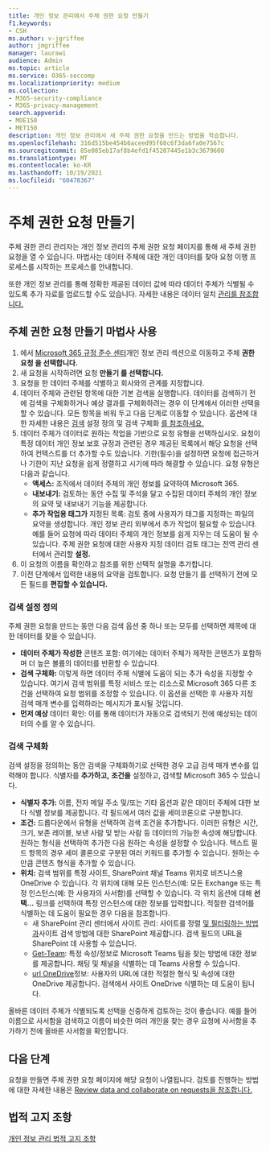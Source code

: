 ```yaml
---
title: 개인 정보 관리에서 주체 권한 요청 만들기
f1.keywords:
- CSH
ms.author: v-jgriffee
author: jmgriffee
manager: laurawi
audience: Admin
ms.topic: article
ms.service: O365-seccomp
ms.localizationpriority: medium
ms.collection:
- M365-security-compliance
- M365-privacy-management
search.appverid:
- MOE150
- MET150
description: 개인 정보 관리에서 새 주체 권한 요청을 만드는 방법을 학습합니다.
ms.openlocfilehash: 316d515be454b6aceed95f68c6f3da6fa0e7567c
ms.sourcegitcommit: 85e085eb17af8b4efd1f45207445e1b3c3679600
ms.translationtype: MT
ms.contentlocale: ko-KR
ms.lasthandoff: 10/19/2021
ms.locfileid: "60478367"
---
```

# <a name="create-a-subject-rights-request"></a>주체 권한 요청 만들기

주체 권한 관리 관리자는 개인 정보 관리의 주체 권한 요청 페이지를 통해 새 주체 권한 요청을 열 수 있습니다. 마법사는 데이터 주체에 대한 개인 데이터를 찾아 요청 이행 프로세스를 시작하는 프로세스를 안내합니다.

또한 개인 정보 관리를 통해 정확한 제공된 데이터 값에 따라 데이터 주체가 식별될 수 있도록 추가 자료를 업로드할 수도 있습니다. 자세한 내용은 데이터 일치 [관리를 참조합니다.](privacy-management-subject-rights-requests-data-matching.md)

## <a name="use-the-subject-rights-request-creation-wizard"></a>주체 권한 요청 만들기 마법사 사용

1. 에서 [Microsoft 365 규정 준수 센터](https://compliance.microsoft.com/)개인 정보 관리 섹션으로 이동하고 주체 **권한 요청 을 선택합니다.**
1. 새 요청을 시작하려면 요청 **만들기 를 선택합니다.**
1. 요청을 한 데이터 주체를 식별하고 회사와의 관계를 지정합니다.
1. 데이터 주체와 관련된 항목에 대한 기본 검색을 실행합니다. 데이터를 검색하기 전에 검색을 구체화하거나 예상 결과를 구체화하려는 경우 이 단계에서 이러한 선택을 할 수 있습니다. 모든 항목을 비워 두고 다음 단계로 이동할 수 있습니다. 옵션에 대한 자세한 내용은 [검색](#define-search-settings) 설정 정의 및 검색 구체화 [를 참조하세요.](#refine-your-search)
1. 데이터 주체가 데이터로 원하는 작업을 기반으로 요청 유형을 선택하십시오. 요청이 특정 데이터 개인 정보 보호 규정과 관련된 경우 제공된 목록에서 해당 요청을 선택하여 컨텍스트를 더 추가할 수도 있습니다. 기한(필수)을 설정하면 요청에 접근하거나 기한이 지난 요청을 쉽게 정렬하고 시기에 따라 해결할 수 있습니다. 요청 유형은 다음과 같습니다.
   - **액세스:** 조직에서 데이터 주체의 개인 정보를 요약하여 Microsoft 365.
   - **내보내기:** 검토하는 동안 수집 및 주석을 달고 수집된 데이터 주체의 개인 정보의 요약 및 내보내기 기능을 제공합니다.
   - **추가 작업용 태그가** 지정된 목록: 검토 중에 사용자가 태그를 지정하는 파일의 요약을 생성합니다. 개인 정보 관리 외부에서 추가 작업이 필요할 수 있습니다. 예를 들어 요청에 따라 데이터 주체의 개인 정보를 쉽게 지우는 데 도움이 될 수 있습니다. 주체 권한 요청에 대한 사용자 지정 데이터 검토 태그는 전역 관리 센터에서 관리할 **설정.**
1. 이 요청의 이름을 확인하고 참조를 위한 선택적 설명을 추가합니다.
1. 이전 단계에서 입력한 내용의 요약을 검토합니다. 요청 만들기 를 선택하기 전에 모든 필드를 **편집할 수 있습니다.**

### <a name="define-search-settings"></a>검색 설정 정의

주체 권한 요청을 만드는 동안 다음 검색 옵션 중 하나 또는 모두를 선택하면 제목에 대한 데이터를 찾을 수 있습니다.

- **데이터 주체가 작성한** 콘텐츠 포함: 여기에는 데이터 주체가 제작한 콘텐츠가 포함하며 더 높은 볼륨의 데이터를 반환할 수 있습니다.
- **검색 구체화:** 이렇게 하면 데이터 주체 식별에 도움이 되는 추가 속성을 지정할 수 있습니다. 여기서 검색 범위를 특정 서비스 또는 리소스로 Microsoft 365 다른 조건을 선택하여 요청 범위를 조정할 수 있습니다. 이 옵션을 선택한 후 사용자 지정 검색 매개 변수를 입력하라는 메시지가 표시될 것입니다.
- **먼저 예상** 데이터 확인: 이를 통해 데이터가 자동으로 검색되기 전에 예상되는 데이터의 수를 알 수 있습니다.

### <a name="refine-your-search"></a>검색 구체화

검색 설정을 정의하는 동안 검색을 구체화하기로 선택한 경우 고급 검색 매개 변수를 입력해야 합니다. 식별자를 **추가하고,** **조건을** 설정하고, 검색할 Microsoft 365 수 있습니다. 

- **식별자 추가:** 이름, 전자 메일 주소 및/또는 기타 옵션과 같은 데이터 주체에 대한 보다 식별 정보를 제공합니다. 각 필드에서 여러 값을 세미코론으로 구분합니다.
- **조건:** 드롭다운에서 유형을 선택하여 검색 조건을 추가합니다. 이러한 유형은 시간, 크기, 보존 레이블, 보낸 사람 및 받는 사람 등 데이터의 가능한 속성에 해당합니다. 원하는 형식을 선택하여 추가한 다음 원하는 속성을 설정할 수 있습니다. 텍스트 필드 항목의 경우 세미 콜론으로 구분된 여러 키워드를 추가할 수 있습니다. 원하는 수만큼 콘텐츠 형식을 추가할 수 있습니다.
- **위치:** 검색 범위를 특정 사이트, SharePoint 채널 Teams 위치로 비즈니스용 OneDrive 수 있습니다. 각 위치에 대해 모든 인스턴스(예: 모든 Exchange 또는 특정 인스턴스(예: 한 사용자의 사서함)를 선택할 수 있습니다. 각 위치 옵션에 대해 **선택...** 링크를 선택하여 특정 인스턴스에 대한 정보를 입력합니다. 적절한 검색어를 식별하는 데 도움이 필요한 경우 다음을 참조합니다.
  - 새 SharePoint 관리 센터에서 사이트 관리: 사이트를 정렬 [및 필터링하는 방법과](/sharepoint/manage-sites-in-new-admin-center)사이트 검색 방법에 대한 SharePoint 제공합니다. 검색 필드의 URL을 SharePoint 데 사용할 수 있습니다.
  - [Get-Team](/powershell/module/teams/get-team): 특정 속성/정보로 Microsoft Teams 팀을 찾는 방법에 대한 정보를 제공합니다. 채팅 및 채널을 식별하는 데 Teams 사용할 수 있습니다.
  - [url OneDrive](/onedrive/list-onedrive-urls#about-onedrive-urls)정보: 사용자의 URL에 대한 적절한 형식 및 속성에 대한 OneDrive 제공합니다. 검색에서 사이트 OneDrive 식별하는 데 도움이 됩니다.

올바른 데이터 주체가 식별되도록 선택을 신중하게 검토하는 것이 좋습니다. 예를 들어 이름으로 사서함을 검색하고 이름이 비슷한 여러 개인을 찾는 경우 요청에 사서함을 추가하기 전에 올바른 사서함을 확인합니다.

## <a name="next-steps"></a>다음 단계

요청을 만들면 주체 권한 요청 페이지에 해당 요청이 나열됩니다. 검토를 진행하는 방법에 대한 자세한 내용은 [Review data and collaborate on requests을 참조합니다.](privacy-management-subject-rights-requests-review.md)

## <a name="legal-disclaimer"></a>법적 고지 조항

[개인 정보 관리 법적 고지 조항](privacy-management-disclaimer.md)

